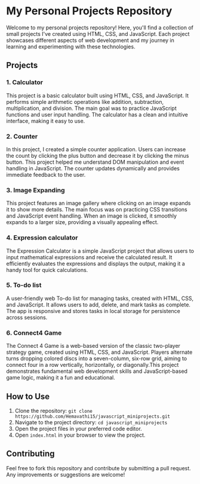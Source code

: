 # My Personal Projects Repository

Welcome to my personal projects repository! 
Here, you'll find a collection of small projects I've created using HTML, CSS, and JavaScript. 
Each project showcases different aspects of web development and my journey in learning and experimenting with these technologies.

## Projects ##

### 1. **Calculator**
This project is a basic calculator built using HTML, CSS, and JavaScript.
It performs simple arithmetic operations like addition, subtraction, multiplication, and division.
The main goal was to practice JavaScript functions and user input handling. The calculator has a clean and intuitive interface, making it easy to use.

### 2. **Counter**
In this project, I created a simple counter application.
Users can increase the count by clicking the plus button and decrease it by clicking the minus button.
This project helped me understand DOM manipulation and event handling in JavaScript. The counter updates dynamically and provides immediate feedback to the user.

### 3. **Image Expanding**
This project features an image gallery where clicking on an image expands it to show more details.
The main focus was on practicing CSS transitions and JavaScript event handling.
When an image is clicked, it smoothly expands to a larger size, providing a visually appealing effect.

### 4. **Expression calculator**
The Expression Calculator is a simple JavaScript project that allows users to input mathematical expressions and receive the calculated result. It efficiently evaluates the expressions and displays the output, making it a handy tool for quick calculations.

### 5. **To-do list**
A user-friendly web To-do list for managing tasks, created with HTML, CSS, and JavaScript. It allows users to add, delete, and mark tasks as complete. The app is responsive and stores tasks in local storage for persistence across sessions.

### 6. **Connect4 Game**
The Connect 4 Game is a web-based version of the classic two-player strategy game, created using HTML, CSS, and JavaScript. Players alternate turns dropping colored discs into a seven-column, six-row grid, aiming to connect four in a row vertically, horizontally, or diagonally.This project demonstrates fundamental web development skills and JavaScript-based game logic, making it a fun and educational.

## How to Use
1. Clone the repository: `git clone https://github.com/Hemavathi15/javascript_miniprojects.git`
2. Navigate to the project directory: `cd javascript_miniprojects`
3. Open the project files in your preferred code editor.
4. Open `index.html` in your browser to view the project.

## Contributing
Feel free to fork this repository and contribute by submitting a pull request. Any improvements or suggestions are welcome!

